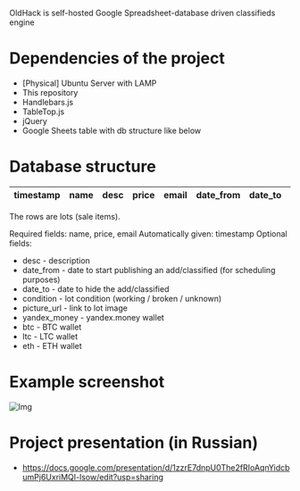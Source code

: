 OldHack is self-hosted Google Spreadsheet-database driven classifieds engine

# Dependencies of the project
* [Physical] Ubuntu Server with LAMP
* This repository
* Handlebars.js
* TableTop.js
* jQuery
* Google Sheets table with db structure like below

# Database structure
timestamp | name | desc | price | email | date_from | date_to | condition | picture_url | yandex_money | btc | ltc | eth
| - | - | - | - | - | - | - | - | - | - | - | - | - |

The rows are lots (sale items).

Required fields: name, price, email
Automatically given: timestamp
Optional fields:
* desc - description
* date_from - date to start publishing an add/classified (for scheduling purposes)
* date_to - date to hide the add/classified
* condition - lot condition (working / broken / unknown)
* picture_url - link to lot image
* yandex_money - yandex.money wallet
* btc - BTC wallet
* ltc - LTC wallet
* eth - ETH wallet

# Example screenshot
![Img](https://i.imgur.com/uXtd9EB.png)

# Project presentation (in Russian)
* https://docs.google.com/presentation/d/1zzrE7dnpU0The2fRIoAqnYidcbumPj6UxriMQI-lsow/edit?usp=sharing
